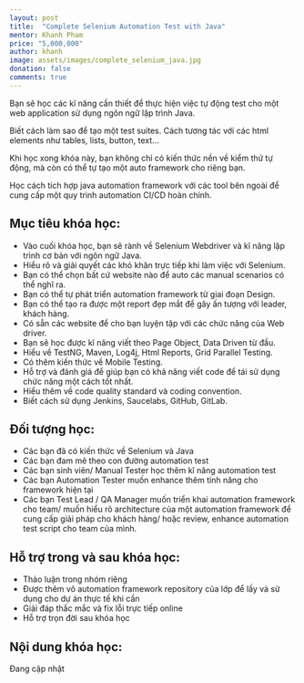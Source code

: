```yaml
---
layout: post
title:  "Complete Selenium Automation Test with Java"
mentor: Khanh Pham
price: "5,000,000"
author: khanh
image: assets/images/complete_selenium_java.jpg
donation: false
comments: true
---
```

Bạn sẽ học các kĩ năng cần thiết để thực hiện việc tự động test cho một web application sử dụng ngôn ngữ lập trình Java.

Biết cách làm sao để tạo một test suites. Cách tương tác với các html elements như tables, lists, button, text...

Khi học xong khóa này, bạn không chỉ có kiến thức nền về kiểm thử tự động, mà còn có thể tự tạo một auto framework cho riêng bạn.

Học cách tích hợp java automation framework với các tool bên ngoài để cung cấp một quy trình automation CI/CD hoàn chỉnh.

## Mục tiêu khóa học:
+ Vào cuối khóa học, bạn sẽ rành về Selenium Webdriver và kĩ năng lập trình cơ bản với ngôn ngữ Java.
+ Hiểu rõ và giải quyết các khó khăn trực tiếp khi làm việc với Selenium.
+ Bạn có thể chọn bất cứ website nào để auto các manual scenarios có thể nghĩ ra.
+ Bạn có thể tự phát triển automation framework từ giai đoạn Design.
+ Bạn có thể tạo ra được một report đẹp mắt để gây ấn tượng với leader, khách hàng.
+ Có sẵn các website để cho bạn luyện tập với các chức năng của Web driver.
+ Bạn sẽ học được kĩ năng viết theo Page Object, Data Driven từ đầu.
+ Hiểu về TestNG, Maven, Log4j, Html Reports, Grid Parallel Testing.
+ Có thêm kiến thức về Mobile Testing.
+ Hỗ trợ và đánh giá để giúp bạn có khả năng viết code để tái sử dụng chức năng một cách tốt nhất.
+ Hiểu thêm về code quality standard và coding convention.
+ Biết cách sử dụng Jenkins, Saucelabs, GitHub, GitLab.

## Đối tượng học:
+ Các bạn đã có kiến thức về Selenium và Java
+ Các bạn đam mê theo con đường automation test
+ Các bạn sinh viên/ Manual Tester học thêm kĩ năng automation test
+ Các bạn Automation Tester muốn enhance thêm tính năng cho framework hiện tại
+ Các bạn Test Lead / QA Manager muốn triển khai automation framework cho team/ muốn hiểu rõ architecture của một automation framework để cung cấp giải pháp cho khách hàng/ hoặc review, enhance automation test script cho team của mình.  

## Hỗ trợ trong và sau khóa học:
+ Thảo luận trong nhóm riêng
+ Được thêm vô automation framework repository của lớp để lấy và sử dụng cho dự án thực tế khi cần
+ Giải đáp thắc mắc và fix lỗi trực tiếp online
+ Hỗ trợ trọn đời sau khóa học

## Nội dung khóa học:
Đang cập nhật
